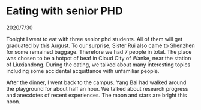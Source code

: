 # Eating with senior PHD
2020/7/30

Tonight I went to eat with three senior phd students.
All of them will get graduated by this August.
To our surprise, Sister Rui also came to Shenzhen for some
remained baggage. Therefore we had 7 people in total.
The place was chosen to be a hotpot of beaf in Cloud City of Wanke,
near the station of Liuxiandong. During the eating,
we talked about many interesting topics including some
accidental acquittance with unfamiliar people.

After the dinner,
I went back to the campus. Yang Bai had walked around the
playground for about half an hour. We talked about research
progress and anecdotes of recent experiences. The moon and stars
are bright this noon.
